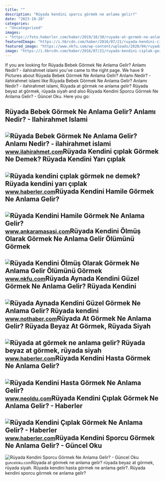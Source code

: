 ```yaml
---
title: ""
description: "Rüyada kendini sporcu görmek ne anlama gelir?"
date: "2023-10-28"
categories:
- "Uncategorized"
images:
- "https://foto.haberler.com/haber/2019/10/30/ruyada-at-gormek-ne-anlama-gelir-12566959_7097_m.jpg"
featuredImage: "https://i.hbrcdn.com/haber/2016/07/21/ruyada-kendini-ciplak-gormek-ne-anlama-gelir-8631586_amp.jpg"
featured_image: "https://www.nkfu.com/wp-content/uploads/2020/04/ruyada-kendini-olmus.jpg"
image: "https://i.hbrcdn.com/haber/2016/07/21/ruyada-kendini-ciplak-gormek-ne-anlama-gelir-8631586_amp.jpg"
---
```


If you are looking for Rüyada Bebek Görmek Ne Anlama Gelir? Anlamı Nedir? - ilahirahmet islami you've came to the right page. We have 9 Pictures about Rüyada Bebek Görmek Ne Anlama Gelir? Anlamı Nedir? - ilahirahmet islami like Rüyada Bebek Görmek Ne Anlama Gelir? Anlamı Nedir? - ilahirahmet islami, Rüyada at görmek ne anlama gelir? Rüyada beyaz at görmek, rüyada siyah and also Rüyada Kendini Sporcu Görmek Ne Anlama Gelir? - Güncel Oku. Here you go:

Rüyada Bebek Görmek Ne Anlama Gelir? Anlamı Nedir? - Ilahirahmet Islami
-----------------------------------------------------------------------

 ![Rüyada Bebek Görmek Ne Anlama Gelir? Anlamı Nedir? - ilahirahmet islami](https://www.ilahirahmet.com/wp-content/uploads/2015/11/Rüyada-Bebek-Görmek-Ne-Anlama-Gelir.jpg) <small>www.ilahirahmet.com</small>Rüyada Kendini çıplak Görmek Ne Demek? Rüyada Kendini Yarı çıplak
-----------------------------------------------------------------

 ![Rüyada kendini çıplak görmek ne demek? Rüyada kendini yarı çıplak](https://i.hbrcdn.com/haber/2022/01/16/ruyada-kendini-ciplak-gormek-ciplak-birini-14669423_6050_amp.jpg) <small>www.haberler.com</small>Rüyada Kendini Hamile Görmek Ne Anlama Gelir?
---------------------------------------------

 ![Rüyada Kendini Hamile Görmek Ne Anlama Gelir?](https://cdn.ankaramasasi.com/2023/3/13/ruyada-kendini-hamile-gormek-ne-anlama-gelir-lkr554gn.jpg) <small>www.ankaramasasi.com</small>Rüyada Kendini Ölmüş Olarak Görmek Ne Anlama Gelir Ölümünü Görmek
-----------------------------------------------------------------

 ![Rüyada Kendini Ölmüş Olarak Görmek Ne Anlama Gelir Ölümünü Görmek](https://www.nkfu.com/wp-content/uploads/2020/04/ruyada-kendini-olmus.jpg) <small>www.nkfu.com</small>Rüyada Aynada Kendini Güzel Görmek Ne Anlama Gelir? Rüyada Kendini
------------------------------------------------------------------

 ![Rüyada Aynada Kendini Güzel Görmek Ne Anlama Gelir? Rüyada kendini](https://i.nothaber.com/storage/files/images/2021/11/17/ruyada-aynada-kendini-guzel-gormek-6194dfe110e89.jpg) <small>www.nothaber.com</small>Rüyada At Görmek Ne Anlama Gelir? Rüyada Beyaz At Görmek, Rüyada Siyah
----------------------------------------------------------------------

 ![Rüyada at görmek ne anlama gelir? Rüyada beyaz at görmek, rüyada siyah](https://foto.haberler.com/haber/2019/10/30/ruyada-at-gormek-ne-anlama-gelir-12566959_7097_m.jpg) <small>www.haberler.com</small>Rüyada Kendini Hasta Görmek Ne Anlama Gelir?
--------------------------------------------

 ![Rüyada Kendini Hasta Görmek Ne Anlama Gelir?](https://d.neoldu.com/news/21532.jpg) <small>www.neoldu.com</small>Rüyada Kendini Çıplak Görmek Ne Anlama Gelir? - Haberler
--------------------------------------------------------

 ![Rüyada Kendini Çıplak Görmek Ne Anlama Gelir? - Haberler](https://i.hbrcdn.com/haber/2016/07/21/ruyada-kendini-ciplak-gormek-ne-anlama-gelir-8631586_amp.jpg) <small>www.haberler.com</small>Rüyada Kendini Sporcu Görmek Ne Anlama Gelir? - Güncel Oku
----------------------------------------------------------

 ![Rüyada Kendini Sporcu Görmek Ne Anlama Gelir? - Güncel Oku](https://gunceloku.com/uploads/ruyada-kendini-sporcu-gormek-ne-anlama-gelir-6392351b60d80.jpg) <small>gunceloku.com</small>Rüyada at görmek ne anlama gelir? rüyada beyaz at görmek, rüyada siyah. Rüyada kendini hasta görmek ne anlama gelir?. Rüyada kendini sporcu görmek ne anlama gelir?
